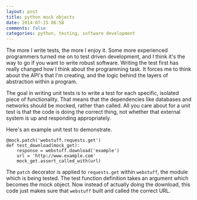 ```yaml
---
layout: post
title: python mock objects
date: 2014-07-15 06:58
comments: false
categories: python, testing, software development
---
```


The more I write tests, the more I enjoy it. Some more experienced programmers turned me on to test driven development, and I think it's the way to go if you want to write robust software. Writing the test first has really changed how I think about the programming task. It forces me to think about the API's that I'm creating, and the logic behind the layers of abstraction within a program.

The goal in writing unit tests is to write a test for each specific, isolated piece of functionality. That means that the dependencies like databases and networks should be mocked, rather than called. All you care about for a unit test is that the code is doing the correct thing, not whether that external system is up and responding appropriately.

Here's an example unit test to demonstrate.

```
@mock.patch('webstuff.requests.get')
def test_download(mock_get):
    response = webstuff.download('example')
    url = 'http://www.example.com'
    mock_get.assert_called_with(url)
```

The `patch` decorator is applied to `requests.get` within `webstuff`, the module which is being tested. The test function definition takes an argument which becomes the mock object. Now instead of actually doing the download, this code just makes sure that `webstuff` built and called the correct URL.
